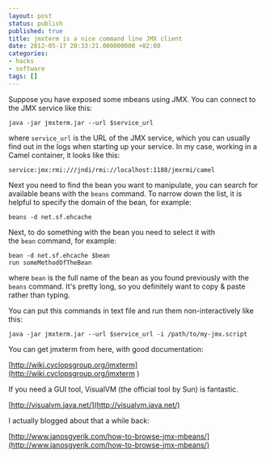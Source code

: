 ```yaml
---
layout: post
status: publish
published: true
title: jmxterm is a nice command line JMX client
date: 2012-05-17 20:33:21.000000000 +02:00
categories:
- hacks
- software
tags: []
---
```

Suppose you have exposed some mbeans using JMX. You can connect to the JMX service like this:

```
java -jar jmxterm.jar --url $service_url
```

where `service_url` is the URL of the JMX service, which you can usually find out in the logs when starting up your service. In my case, working in a Camel container, it looks like this:

```
service:jmx:rmi:///jndi/rmi://localhost:1188/jmxrmi/camel
```

Next you need to find the bean you want to manipulate, you can search for available beans with the `beans` command. To narrow down the list, it is helpful to specify the domain of the bean, for example:

```
beans -d net.sf.ehcache
```

Next, to do something with the bean you need to select it with the `bean` command, for example:

```
bean -d net.sf.ehcache $bean
run someMethodOfTheBean
```

where `bean` is the full name of the bean as you found previously with the `beans` command. It's pretty long, so you definitely want to copy & paste rather than typing.

You can put this commands in text file and run them non-interactively like this:

```
java -jar jmxterm.jar --url $service_url -i /path/to/my-jmx.script
```

You can get jmxterm from here, with good documentation:

[http://wiki.cyclopsgroup.org/jmxterm](http://wiki.cyclopsgroup.org/jmxterm  )

If you need a GUI tool, VisualVM (the official tool by Sun) is fantastic.

[http://visualvm.java.net/](http://visualvm.java.net/)

I actually blogged about that a while back:

[http://www.janosgyerik.com/how-to-browse-jmx-mbeans/](http://www.janosgyerik.com/how-to-browse-jmx-mbeans/)
